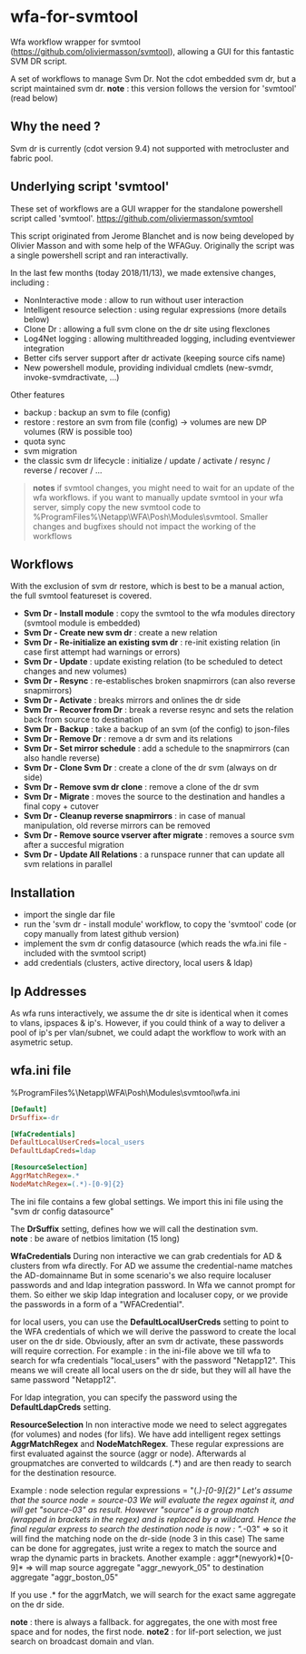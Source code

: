 # wfa-for-svmtool

Wfa workflow wrapper for svmtool (https://github.com/oliviermasson/svmtool), allowing a GUI for this fantastic SVM DR script.

A set of workflows to manage Svm Dr. Not the cdot embedded svm dr, but a script maintained svm dr.
**note** : this version follows the version for 'svmtool' (read below)

## Why the need ?

Svm dr is currently (cdot version 9.4) not supported with metrocluster and fabric pool.

## Underlying script 'svmtool'

These set of workflows are a GUI wrapper for the standalone powershell script called 'svmtool'.
https://github.com/oliviermasson/svmtool

This script originated from Jerome Blanchet and is now being developed by Olivier Masson and with some help of the WFAGuy.
Originally the script was a single powershell script and ran interactivally.

In the last few months (today 2018/11/13), we made extensive changes, including :

- NonInteractive mode : allow to run without user interaction
- Intelligent resource selection : using regular expressions (more details below)
- Clone Dr : allowing a full svm clone on the dr site using flexclones
- Log4Net logging : allowing multithreaded logging, including eventviewer integration
- Better cifs server support after dr activate (keeping source cifs name)
- New powershell module, providing individual cmdlets (new-svmdr, invoke-svmdractivate, ...)

Other features

- backup : backup an svm to file (config)
- restore : restore an svm from file (config) -> volumes are new DP volumes (RW is possible too)
- quota sync
- svm migration
- the classic svm dr lifecycle : initialize / update / activate / resync / reverse / recover / ...

> **notes**
> if svmtool changes, you might need to wait for an update of the wfa workflows.
> if you want to manually update svmtool in your wfa server, simply copy the new svmtool code to
> %ProgramFiles%\Netapp\WFA\Posh\Modules\svmtool. Smaller changes and bugfixes should not impact the working of the workflows

## Workflows

With the exclusion of svm dr restore, which is best to be a manual action, the full svmtool featureset is covered.

- **Svm Dr - Install module** : copy the svmtool to the wfa modules directory (svmtool module is embedded)
- **Svm Dr - Create new svm dr** : create a new relation
- **Svm Dr - Re-initialize an existing svm dr** : re-init existing relation (in case first attempt had warnings or errors)
- **Svm Dr - Update** : update existing relation (to be scheduled to detect changes and new volumes)
- **Svm Dr - Resync** : re-establisches broken snapmirrors (can also reverse snapmirrors)
- **Svm Dr - Activate** : breaks mirrors and onlines the dr side
- **Svm Dr - Recover from Dr** : break a reverse resync and sets the relation back from source to destination
- **Svm Dr - Backup** : take a backup of an svm (of the config) to json-files
- **Svm Dr - Remove Dr** : remove a dr svm and its relations
- **Svm Dr - Set mirror schedule** : add a schedule to the snapmirrors (can also handle reverse)
- **Svm Dr - Clone Svm Dr** : create a clone of the dr svm (always on dr side)
- **Svm Dr - Remove svm dr clone** : remove a clone of the dr svm
- **Svm Dr - Migrate** : moves the source to the destination and handles a final copy + cutover
- **Svm Dr - Cleanup reverse snapmirrors** : in case of manual manipulation, old reverse mirrors can be removed
- **Svm Dr - Remove source vserver after migrate** : removes a source svm after a succesful migration
- **Svm Dr - Update All Relations** : a runspace runner that can update all svm relations in parallel

## Installation

- import the single dar file
- run the 'svm dr - install module' workflow, to copy the 'svmtool' code (or copy manually from latest github version)
- implement the svm dr config datasource (which reads the wfa.ini file - included with the svmtool script)
- add credentials (clusters, active directory, local users & ldap)

## Ip Addresses

As wfa runs interactively, we assume the dr site is identical when it comes to vlans, ipspaces & ip's.
However, if you could think of a way to deliver a pool of ip's per vlan/subnet, we could adapt the workflow to work with an asymetric setup.

## wfa.ini file

%ProgramFiles%\Netapp\WFA\Posh\Modules\svmtool\wfa.ini

```ini
[Default]
DrSuffix=-dr

[WfaCredentials]
DefaultLocalUserCreds=local_users
DefaultLdapCreds=ldap

[ResourceSelection]
AggrMatchRegex=.*
NodeMatchRegex=(.*)-[0-9]{2}
```

The ini file contains a few global settings.
We import this ini file using the "svm dr config datasource"

The **DrSuffix** setting, defines how we will call the destination svm.  
**note** : be aware of netbios limitation (15 long)

**WfaCredentials**
During non interactive we can grab credentials for AD & clusters from wfa directly. For AD we assume the credential-name matches the AD-domainname
But in some scenario's we also require localuser passwords and and ldap integration password. In Wfa we cannot prompt for them.
So either we skip ldap integration and localuser copy, or we provide the passwords in a form of a "WFACredential".

for local users, you can use the **DefaultLocalUserCreds** setting to point to the WFA credentials of which we will derive the password to create the local user on the dr side. Obviously, after an svm dr activate, these passwords will require correction.
For example : in the ini-file above we till wfa to search for wfa credentials "local_users" with the password "Netapp12". This means we will create all local users on the dr side, but they will all have the same password "Netapp12".

For ldap integration, you can specify the password using the **DefaultLdapCreds** setting.

**ResourceSelection**
In non interactive mode we need to select aggregates (for volumes) and nodes (for lifs). We have add intelligent regex settings **AggrMatchRegex** and **NodeMatchRegex**.
These regular expressions are first evaluated against the source (aggr or node). Afterwards al groupmatches are converted to wildcards (.\*) and are then ready to search for the destination resource.

Example : node selection regular expressions = "(._)-[0-9]{2}"
Let's assume that the source node = source-03
We will evaluate the regex against it, and will get "source-03" as result. However "source" is a group match (wrapped in brackets in the regex) and is replaced by a wildcard.
Hence the final regular express to search the destination node is now : "._-03" => so it will find the matching node on the dr-side (node 3 in this case)
The same can be done for aggregates, just write a regex to match the source and wrap the dynamic parts in brackets.
Another example : aggr*(newyork)*[0-9]\* => will map source aggregate "aggr_newyork_05" to destination aggregate "aggr_boston_05"

If you use .\* for the aggrMatch, we will search for the exact same aggregate on the dr side.

**note** : there is always a fallback. for aggregates, the one with most free space and for nodes, the first node.
**note2** : for lif-port selection, we just search on broadcast domain and vlan.

